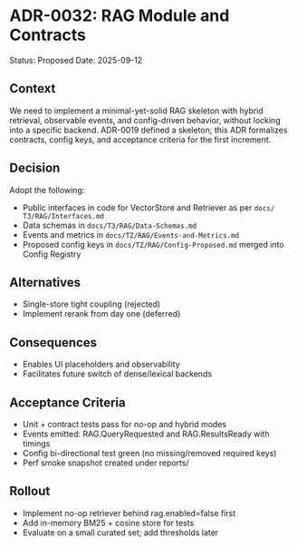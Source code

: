 # ADR-0032: RAG Module and Contracts

Status: Proposed
Date: 2025-09-12

## Context

We need to implement a minimal-yet-solid RAG skeleton with hybrid retrieval, observable events, and config-driven behavior, without locking into a specific backend. ADR-0019 defined a skeleton; this ADR formalizes contracts, config keys, and acceptance criteria for the first increment.

## Decision

Adopt the following:

- Public interfaces in code for VectorStore and Retriever as per `docs/ΤЗ/RAG/Interfaces.md`
- Data schemas in `docs/ΤЗ/RAG/Data-Schemas.md`
- Events and metrics in `docs/ΤΖ/RAG/Events-and-Metrics.md`
- Proposed config keys in `docs/ΤΖ/RAG/Config-Proposed.md` merged into Config Registry

## Alternatives

- Single-store tight coupling (rejected)
- Implement rerank from day one (deferred)

## Consequences

- Enables UI placeholders and observability
- Facilitates future switch of dense/lexical backends

## Acceptance Criteria

- Unit + contract tests pass for no-op and hybrid modes
- Events emitted: RAG.QueryRequested and RAG.ResultsReady with timings
- Config bi-directional test green (no missing/removed required keys)
- Perf smoke snapshot created under reports/

## Rollout

- Implement no-op retriever behind rag.enabled=false first
- Add in-memory BM25 + cosine store for tests
- Evaluate on a small curated set; add thresholds later

